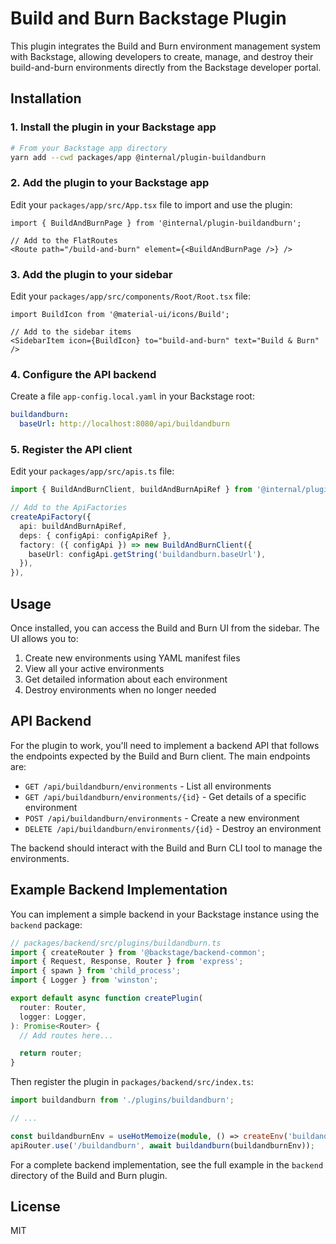# Build and Burn Backstage Plugin

This plugin integrates the Build and Burn environment management system with Backstage, allowing developers to create, manage, and destroy their build-and-burn environments directly from the Backstage developer portal.

## Installation

### 1. Install the plugin in your Backstage app

```bash
# From your Backstage app directory
yarn add --cwd packages/app @internal/plugin-buildandburn
```

### 2. Add the plugin to your Backstage app

Edit your `packages/app/src/App.tsx` file to import and use the plugin:

```tsx
import { BuildAndBurnPage } from '@internal/plugin-buildandburn';

// Add to the FlatRoutes
<Route path="/build-and-burn" element={<BuildAndBurnPage />} />
```

### 3. Add the plugin to your sidebar

Edit your `packages/app/src/components/Root/Root.tsx` file:

```tsx
import BuildIcon from '@material-ui/icons/Build';

// Add to the sidebar items
<SidebarItem icon={BuildIcon} to="build-and-burn" text="Build & Burn" />
```

### 4. Configure the API backend

Create a file `app-config.local.yaml` in your Backstage root:

```yaml
buildandburn:
  baseUrl: http://localhost:8080/api/buildandburn
```

### 5. Register the API client

Edit your `packages/app/src/apis.ts` file:

```ts
import { BuildAndBurnClient, buildAndBurnApiRef } from '@internal/plugin-buildandburn';

// Add to the ApiFactories
createApiFactory({
  api: buildAndBurnApiRef,
  deps: { configApi: configApiRef },
  factory: ({ configApi }) => new BuildAndBurnClient({
    baseUrl: configApi.getString('buildandburn.baseUrl'),
  }),
}),
```

## Usage

Once installed, you can access the Build and Burn UI from the sidebar. The UI allows you to:

1. Create new environments using YAML manifest files
2. View all your active environments
3. Get detailed information about each environment
4. Destroy environments when no longer needed

## API Backend

For the plugin to work, you'll need to implement a backend API that follows the endpoints expected by the Build and Burn client. The main endpoints are:

- `GET /api/buildandburn/environments` - List all environments
- `GET /api/buildandburn/environments/{id}` - Get details of a specific environment
- `POST /api/buildandburn/environments` - Create a new environment
- `DELETE /api/buildandburn/environments/{id}` - Destroy an environment

The backend should interact with the Build and Burn CLI tool to manage the environments.

## Example Backend Implementation

You can implement a simple backend in your Backstage instance using the `backend` package:

```typescript
// packages/backend/src/plugins/buildandburn.ts
import { createRouter } from '@backstage/backend-common';
import { Request, Response, Router } from 'express';
import { spawn } from 'child_process';
import { Logger } from 'winston';

export default async function createPlugin(
  router: Router,
  logger: Logger,
): Promise<Router> {
  // Add routes here...

  return router;
}
```

Then register the plugin in `packages/backend/src/index.ts`:

```typescript
import buildandburn from './plugins/buildandburn';

// ...

const buildandburnEnv = useHotMemoize(module, () => createEnv('buildandburn'));
apiRouter.use('/buildandburn', await buildandburn(buildandburnEnv));
```

For a complete backend implementation, see the full example in the `backend` directory of the Build and Burn plugin.

## License

MIT 